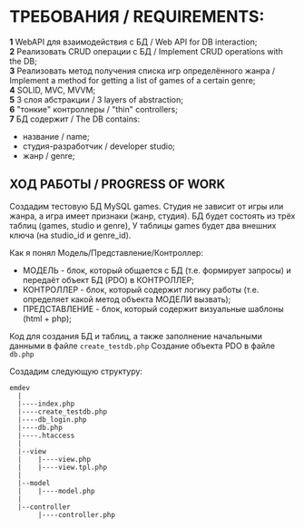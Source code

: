 # ТРЕБОВАНИЯ / REQUIREMENTS:
**1** WebAPI для взаимодействия с БД / Web API for DB interaction;<br>
**2** Реализовать CRUD операции с БД / Implement CRUD operations with the DB;<br>
**3** Реализовать метод получения списка игр определённого жанра / Implement a method for getting a list of games of a certain genre;<br>
**4** SOLID, MVC, MVVM;<br>
**5** 3 слоя абстракции / 3 layers of abstraction;<br>
**6** "тонкие" контроллеры / "thin" controllers;<br>
**7** БД содержит / The DB contains:<br>
 + название / name;<br>
 + студия-разработчик / developer studio;<br>
 + жанр / genre;<br>

 ## ХОД РАБОТЫ / PROGRESS OF WORK
 Создадим тестовую БД MySQL games. Студия не зависит от игры или жанра, а игра имеет признаки (жанр, студия). БД будет состоять из трёх таблиц (games, studio и genre), У таблицы games будет два внешних ключа (на studio_id и genre_id).

 Как я понял Модель/Представление/Контроллер:
 - МОДЕЛЬ - блок, который общается с БД (т.е. формирует запросы) и передаёт объект БД (PDO) в КОНТРОЛЛЕР;
 - КОНТРОЛЛЕР - блок, который содержит логику работы (т.е. определяет какой метод объекта МОДЕЛИ вызвать);
 - ПРЕДСТАВЛЕНИЕ - блок, который содержит визуальные шаблоны (html + php);

 Код для создания БД и таблиц, а также заполнение начальными данными в файле ```create_testdb.php```
 Создание объекта PDO в файле ```db.php```

 Создадим следующую структуру:
```
emdev
  |
  |----index.php
  |----create_testdb.php
  |----db_login.php
  |----db.php
  |----.htaccess
  |
  |--view
  |	   |----view.php
  |	   |----view.tpl.php
  |
  |--model
  |    |----model.php
  |
  |--controller
  	   |----controller.php
  
```

 